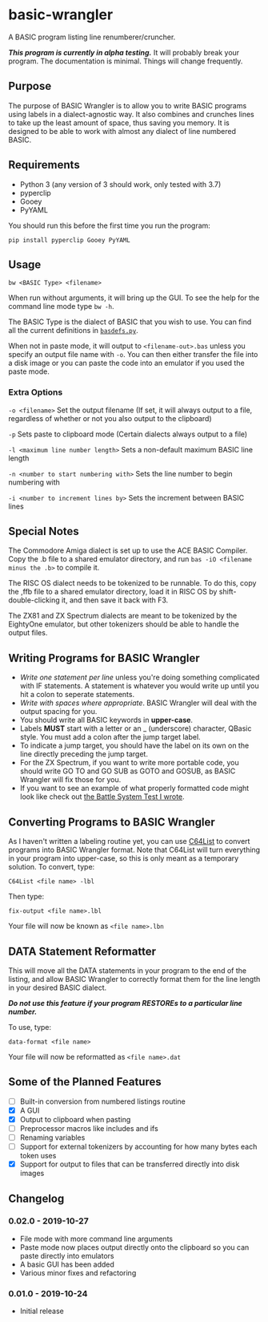 # basic-wrangler

A BASIC program listing line renumberer/cruncher.

***This program is currently in alpha testing.*** It will probably break your program. The documentation is minimal. Things will change frequently.

## Purpose

The purpose of BASIC Wrangler is to allow you to write BASIC programs using labels in a dialect-agnostic way. It also combines and crunches lines to take up the least amount of space, thus saving you memory. It is designed to be able to work with almost any dialect of line numbered BASIC.

## Requirements

- Python 3 (any version of 3 should work, only tested with 3.7)
- pyperclip
- Gooey
- PyYAML

You should run this before the first time you run the program:

```Batchfile
pip install pyperclip Gooey PyYAML
```

## Usage

```Batchfile
bw <BASIC Type> <filename>
```

When run without arguments, it will bring up the GUI. To see the help for the command line mode type `bw -h`.

The BASIC Type is the dialect of BASIC that you wish to use. You can find all the current definitions in [`basdefs.py`](basdefs.py).

When not in paste mode, it will output to `<filename-out>.bas` unless you specify an output file name with `-o`. You can then either transfer the file into a disk image or you can paste the code into an emulator if you used the paste mode.

### Extra Options

`-o <filename>` Set the output filename (If set, it will always output to a file, regardless of whether or not you also output to the clipboard)

`-p` Sets paste to clipboard mode (Certain dialects always output to a file)

`-l <maximum line number length>` Sets a non-default maximum BASIC line length

`-n <number to start numbering with>` Sets the line number to begin numbering with

`-i <number to increment lines by>` Sets the increment between BASIC lines

## Special Notes

The Commodore Amiga dialect is set up to use the ACE BASIC Compiler. Copy the .b file to a shared emulator directory, and run `bas -iO <filename minus the .b>` to compile it.

The RISC OS dialect needs to be tokenized to be runnable. To do this, copy the ,ffb file to a shared emulator directory, load it in RISC OS by shift-double-clicking it, and then save it back with F3.

The ZX81 and ZX Spectrum dialects are meant to be tokenized by the EightyOne emulator, but other tokenizers should be able to handle the output files.

## Writing Programs for BASIC Wrangler

- *Write one statement per line* unless you're doing something complicated with IF statements. A statement is whatever you would write up until you hit a colon to seperate statements.
- *Write with spaces where appropriate*. BASIC Wrangler will deal with the output spacing for you.
- You should write all BASIC keywords in **upper-case**.
- Labels **MUST** start with a letter or an _ (underscore) character, QBasic style. You must add a colon after the jump target label.
- To indicate a jump target, you should have the label on its own on the line directly preceding the jump target.
- For the ZX Spectrum, if you want to write more portable code, you should write GO TO and GO SUB as GOTO and GOSUB, as BASIC Wrangler will fix those for you.
- If you want to see an example of what properly formatted code might look like check out [the Battle System Test I wrote](http://github.com/pahandav/battle-test).

## Converting Programs to BASIC Wrangler

As I haven't written a labeling routine yet, you can use [C64List](https://www.commodoreserver.com/Downloads.asp) to convert programs into BASIC Wrangler format. Note that C64List will turn everything in your program into upper-case, so this is only meant as a temporary solution.
To convert, type:

```Batchfile
C64List <file name> -lbl
```

Then type:

```Batchfile
fix-output <file name>.lbl
```

Your file will now be known as `<file name>.lbn`

## DATA Statement Reformatter

This will move all the DATA statements in your program to the end of the listing, and allow BASIC Wrangler to correctly format them for the line length in your desired BASIC dialect.

***Do not use this feature if your program RESTOREs to a particular line number.***

To use, type:

```Batchfile
data-format <file name>
```

Your file will now be reformatted as `<file name>.dat`

## Some of the Planned Features

- [ ] Built-in conversion from numbered listings routine
- [x] A GUI
- [x] Output to clipboard when pasting
- [ ] Preprocessor macros like includes and ifs
- [ ] Renaming variables
- [ ] Support for external tokenizers by accounting for how many bytes each token uses
- [x] Support for output to files that can be transferred directly into disk images

## Changelog

### 0.02.0 - 2019-10-27

- File mode with more command line arguments
- Paste mode now places output directly onto the clipboard so you can paste directly into emulators
- A basic GUI has been added
- Various minor fixes and refactoring

### 0.01.0 - 2019-10-24

- Initial release
